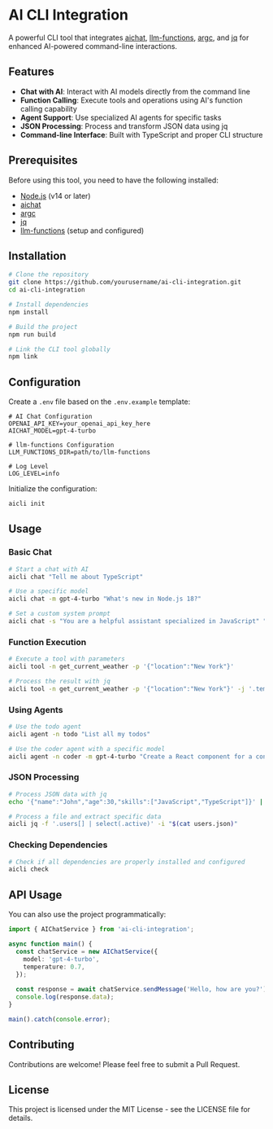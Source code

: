 # AI CLI Integration

A powerful CLI tool that integrates [aichat](https://github.com/sigoden/aichat), [llm-functions](https://github.com/sigoden/llm-functions), [argc](https://github.com/sigoden/argc), and [jq](https://github.com/jqlang/jq) for enhanced AI-powered command-line interactions.

## Features

- **Chat with AI**: Interact with AI models directly from the command line
- **Function Calling**: Execute tools and operations using AI's function calling capability
- **Agent Support**: Use specialized AI agents for specific tasks
- **JSON Processing**: Process and transform JSON data using jq
- **Command-line Interface**: Built with TypeScript and proper CLI structure

## Prerequisites

Before using this tool, you need to have the following installed:

- [Node.js](https://nodejs.org/) (v14 or later)
- [aichat](https://github.com/sigoden/aichat)
- [argc](https://github.com/sigoden/argc)
- [jq](https://github.com/jqlang/jq)
- [llm-functions](https://github.com/sigoden/llm-functions) (setup and configured)

## Installation

```bash
# Clone the repository
git clone https://github.com/yourusername/ai-cli-integration.git
cd ai-cli-integration

# Install dependencies
npm install

# Build the project
npm run build

# Link the CLI tool globally
npm link
```

## Configuration

Create a `.env` file based on the `.env.example` template:

```
# AI Chat Configuration
OPENAI_API_KEY=your_openai_api_key_here
AICHAT_MODEL=gpt-4-turbo

# llm-functions Configuration
LLM_FUNCTIONS_DIR=path/to/llm-functions

# Log Level
LOG_LEVEL=info
```

Initialize the configuration:

```bash
aicli init
```

## Usage

### Basic Chat

```bash
# Start a chat with AI
aicli chat "Tell me about TypeScript"

# Use a specific model
aicli chat -m gpt-4-turbo "What's new in Node.js 18?"

# Set a custom system prompt
aicli chat -s "You are a helpful assistant specialized in JavaScript" "How do I use async/await?"
```

### Function Execution

```bash
# Execute a tool with parameters
aicli tool -n get_current_weather -p '{"location":"New York"}'

# Process the result with jq
aicli tool -n get_current_weather -p '{"location":"New York"}' -j '.temperature'
```

### Using Agents

```bash
# Use the todo agent
aicli agent -n todo "List all my todos"

# Use the coder agent with a specific model
aicli agent -n coder -m gpt-4-turbo "Create a React component for a contact form"
```

### JSON Processing

```bash
# Process JSON data with jq
echo '{"name":"John","age":30,"skills":["JavaScript","TypeScript"]}' | aicli jq -f '.skills[]'

# Process a file and extract specific data
aicli jq -f '.users[] | select(.active)' -i "$(cat users.json)"
```

### Checking Dependencies

```bash
# Check if all dependencies are properly installed and configured
aicli check
```

## API Usage

You can also use the project programmatically:

```typescript
import { AIChatService } from 'ai-cli-integration';

async function main() {
  const chatService = new AIChatService({
    model: 'gpt-4-turbo',
    temperature: 0.7,
  });
  
  const response = await chatService.sendMessage('Hello, how are you?');
  console.log(response.data);
}

main().catch(console.error);
```

## Contributing

Contributions are welcome! Please feel free to submit a Pull Request.

## License

This project is licensed under the MIT License - see the LICENSE file for details.